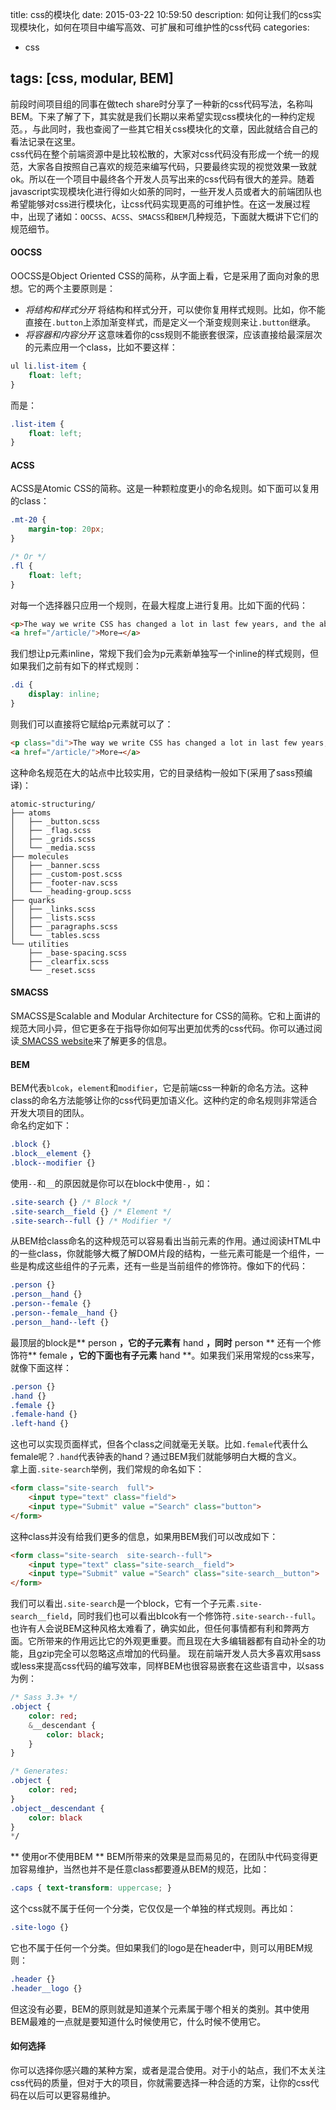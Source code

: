 title: css的模块化
date: 2015-03-22 10:59:50
description: 如何让我们的css实现模块化，如何在项目中编写高效、可扩展和可维护性的css代码
categories: 
- css

tags: [css, modular, BEM]
---
前段时间项目组的同事在做tech share时分享了一种新的css代码写法，名称叫BEM。下来了解了下，其实就是我们长期以来希望实现css模块化的一种约定规范。<!-- more -->，与此同时，我也查阅了一些其它相关css模块化的文章，因此就结合自己的看法记录在这里。  
css代码在整个前端资源中是比较松散的，大家对css代码没有形成一个统一的规范，大家各自按照自己喜欢的规范来编写代码，只要最终实现的视觉效果一致就ok。所以在一个项目中最终各个开发人员写出来的css代码有很大的差异。随着javascript实现模块化进行得如火如荼的同时，一些开发人员或者大的前端团队也希望能够对css进行模块化，让css代码实现更高的可维护性。在这一发展过程中，出现了诸如：`OOCSS`、`ACSS`、`SMACSS`和`BEM`几种规范，下面就大概讲下它们的规范细节。  
#### OOCSS
OOCSS是Object Oriented CSS的简称，从字面上看，它是采用了面向对象的思想。它的两个主要原则是：  
+ *将结构和样式分开*
将结构和样式分开，可以使你复用样式规则。比如，你不能直接在`.button`上添加渐变样式，而是定义一个渐变规则来让`.button`继承。  
+ *将容器和内容分开*
这意味着你的css规则不能嵌套很深，应该直接给最深层次的元素应用一个class，比如不要这样：
```css
ul li.list-item {
    float: left;
}
```
而是：
```css
.list-item {
    float: left;
}
```
#### ACSS
ACSS是Atomic CSS的简称。这是一种颗粒度更小的命名规则。如下面可以复用的class：
```css
.mt-20 {
    margin-top: 20px;
}

/* Or */
.fl {
    float: left;
}
```
对每一个选择器只应用一个规则，在最大程度上进行复用。比如下面的代码：  
```html
<p>The way we write CSS has changed a lot in last few years, and the abbreviation [...]</p>
<a href="/article/">More→</a>
```
我们想让p元素inline，常规下我们会为p元素新单独写一个inline的样式规则，但如果我们之前有如下的样式规则：

```css
.di {
    display: inline;
}
```
则我们可以直接将它赋给p元素就可以了：
```html
<p class="di">The way we write CSS has changed a lot in last few years, and the abbreviation [...]</p>
<a href="/article/">More→</a>
```
这种命名规范在大的站点中比较实用，它的目录结构一般如下(采用了sass预编译)：
```
atomic-structuring/
├── atoms
│   ├── _button.scss
│   ├── _flag.scss
│   ├── _grids.scss
│   └── _media.scss
├── molecules
│   ├── _banner.scss
│   ├── _custom-post.scss
│   ├── _footer-nav.scss
│   └── _heading-group.scss
├── quarks
│   ├── _links.scss
│   ├── _lists.scss
│   ├── _paragraphs.scss
│   └── _tables.scss
└── utilities
    ├── _base-spacing.scss
    ├── _clearfix.scss
    └── _reset.scss
```
#### SMACSS
SMACSS是Scalable and Modular Architecture for CSS的简称。它和上面讲的规范大同小异，但它更多在于指导你如何写出更加优秀的css代码。你可以通过阅读[ SMACSS website](http://smacss.com/)来了解更多的信息。
#### BEM
BEM代表`blcok`，`element`和`modifier`，它是前端css一种新的命名方法。这种class的命名方法能够让你的css代码更加语义化。这种约定的命名规则非常适合开发大项目的团队。  
命名约定如下： 
 ```css
 .block {}
 .block__element {}
 .block--modifier {}
 ```
 使用`--`和`__`的原因就是你可以在block中使用`-`，如：  
 ```css
 .site-search {} /* Block */
 .site-search__field {} /* Element */
 .site-search--full {} /* Modifier */
 ```
 从BEM给class命名的这种规范可以容易看出当前元素的作用。通过阅读HTML中的一些class，你就能够大概了解DOM片段的结构，一些元素可能是一个组件，一些是构成这些组件的子元素，还有一些是当前组件的修饰符。像如下的代码：
 ```css
 .person {}
 .person__hand {}
 .person--female {}
 .person--female__hand {}
 .person__hand--left {}
 ```
 最顶层的block是** person **，它的子元素有** hand **，同时** person ** 还有一个修饰符** female **，它的下面也有子元素** hand **。如果我们采用常规的css来写，就像下面这样：
 ```css
 .person {}
 .hand {}
 .female {}
 .female-hand {}
 .left-hand {}
 ```
这也可以实现页面样式，但各个class之间就毫无关联。比如`.female`代表什么female呢？`.hand`代表钟表的hand？通过BEM我们就能够明白大概的含义。  
拿上面`.site-search`举例，我们常规的命名如下：
```html
<form class="site-search  full">
    <input type="text" class="field">
    <input type="Submit" value ="Search" class="button">
</form>
```
这种class并没有给我们更多的信息，如果用BEM我们可以改成如下：  
```html
<form class="site-search  site-search--full">
    <input type="text" class="site-search__field">
    <input type="Submit" value ="Search" class="site-search__button">
</form>
```
我们可以看出`.site-search`是一个block，它有一个子元素`.site-search__field`，同时我们也可以看出blcok有一个修饰符`.site-search--full`。  
也许有人会说BEM这种风格太难看了，确实如此，但任何事情都有利和弊两方面。它所带来的作用远比它的外观更重要。而且现在大多编辑器都有自动补全的功能，且gzip完全可以忽略这点增加的代码量。
现在前端开发人员大多喜欢用sass或less来提高css代码的编写效率，同样BEM也很容易嵌套在这些语言中，以sass为例：  
```sass
/* Sass 3.3+ */
.object {
    color: red;
    &__descendant {
        color: black;
    }
}

/* Generates:
.object {
    color: red;
}
.object__descendant {
    color: black
}
*/
```

** 使用or不使用BEM **
BEM所带来的效果是显而易见的，在团队中代码变得更加容易维护，当然也并不是任意class都要遵从BEM的规范，比如：
```css
.caps { text-transform: uppercase; }
```
这个css就不属于任何一个分类，它仅仅是一个单独的样式规则。再比如：
```css
.site-logo {}
```
它也不属于任何一个分类。但如果我们的logo是在header中，则可以用BEM规则：
```css
.header {}
.header__logo {}
```
但这没有必要，BEM的原则就是知道某个元素属于哪个相关的类别。其中使用BEM最难的一点就是要知道什么时候使用它，什么时候不使用它。
#### 如何选择
你可以选择你感兴趣的某种方案，或者是混合使用。对于小的站点，我们不太关注css代码的质量，但对于大的项目，你就需要选择一种合适的方案，让你的css代码在以后可以更容易维护。


